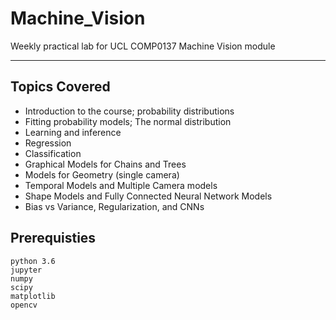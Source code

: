 # Machine_Vision
Weekly practical lab for UCL COMP0137 Machine Vision module

------
## Topics Covered
+ Introduction to the course; probability distributions
+ Fitting probability models; The normal distribution
+ Learning and inference
+ Regression
+ Classification
+ Graphical Models for Chains and Trees
+ Models for Geometry (single camera)
+ Temporal Models and Multiple Camera models
+ Shape Models and Fully Connected Neural Network Models
+ Bias vs Variance, Regularization, and CNNs

## Prerequisties
```
python 3.6
jupyter
numpy
scipy
matplotlib
opencv
```
